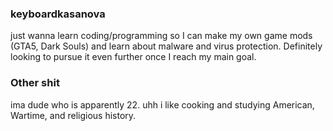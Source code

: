 ### keyboardkasanova 
just wanna learn coding/programming so I can make my own game mods (GTA5, Dark Souls) and learn about malware and virus protection. Definitely looking to pursue it even further once I reach my main goal.
### Other shit
ima dude who is apparently 22. uhh i like cooking and studying American, Wartime, and religious history. 
<!---
keyboardkasanova/keyboardkasanova is a ✨ special ✨ repository because its `README.md` (this file) appears on your GitHub profile.
You can click the Preview link to take a look at your changes.
--->
